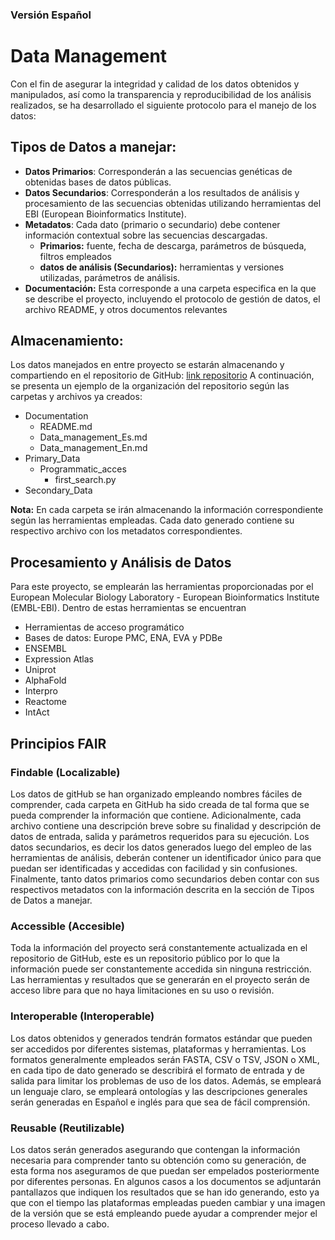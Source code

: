 ### Versión Español 
# Data Management
Con el fin de asegurar la integridad y calidad de los datos obtenidos y manipulados, así como la transparencia y reproducibilidad de los análisis realizados, se ha desarrollado el siguiente protocolo para el manejo de los datos:

## Tipos de Datos a manejar:
- **Datos Primarios**: Corresponderán a las secuencias genéticas de obtenidas bases de datos públicas.
- **Datos Secundarios**: Corresponderán a los resultados de análisis y procesamiento de las secuencias obtenidas utilizando herramientas del EBI (European Bioinformatics Institute).
- **Metadatos**: Cada dato (primario o secundario) debe contener información contextual sobre las secuencias descargadas.
    - **Primarios:** fuente, fecha de descarga, parámetros de búsqueda, filtros empleados
    - **datos de análisis (Secundarios):** herramientas y versiones utilizadas, parámetros de análisis.
- **Documentación:** Esta corresponde a una carpeta especifica en la que se describe el proyecto, incluyendo el protocolo de gestión de datos, el archivo README, y otros documentos relevantes

## Almacenamiento:
Los datos manejados en entre proyecto se estarán almacenando y compartiendo en el repositorio de GitHub: [link repositorio](https://github.com/YAMontenegroBacca/EBI_Huntington-s_disease.git)
A continuación, se presenta un ejemplo de la organización del repositorio según las carpetas y archivos ya creados:
-	Documentation 
    - README.md
    - Data_management_Es.md
    - Data_management_En.md
-	Primary_Data
    -	Programmatic_acces
        - first_search.py
-	Secondary_Data


**Nota:** En cada carpeta se irán almacenando la información correspondiente según las herramientas empleadas. Cada dato generado contiene su respectivo archivo con los metadatos correspondientes. 

## Procesamiento y Análisis de Datos
Para este proyecto, se emplearán las herramientas proporcionadas por el European Molecular Biology Laboratory - European Bioinformatics Institute (EMBL-EBI). Dentro de estas herramientas se encuentran
-	Herramientas de acceso programático
-	Bases de datos: Europe PMC, ENA, EVA y PDBe
-	ENSEMBL
-	Expression Atlas
-	Uniprot
-	AlphaFold
-	Interpro
-	Reactome
-	IntAct

## Principios FAIR 
### Findable (Localizable)
Los datos de gitHub se han organizado empleando nombres fáciles de comprender, cada carpeta en GitHub ha sido creada de tal forma que se pueda comprender la información que contiene. Adicionalmente, cada archivo contiene una descripción breve sobre su finalidad y descripción de datos de entrada, salida y parámetros requeridos para su ejecución.
Los datos secundarios, es decir los datos generados luego del empleo de las herramientas de análisis, deberán contener un identificador único para que puedan ser identificadas y accedidas con facilidad y sin confusiones. Finalmente, tanto datos primarios como secundarios deben contar con sus respectivos metadatos con la información descrita en la sección de Tipos de Datos a manejar.
### Accessible (Accesible)
Toda la información del proyecto será constantemente actualizada en el repositorio de GitHub, este es un repositorio público por lo que la información puede ser constantemente accedida sin ninguna restricción. Las herramientas y resultados que se generarán en el proyecto serán de acceso libre para que no haya limitaciones en su uso o revisión.
### Interoperable (Interoperable)
Los datos obtenidos y generados tendrán formatos estándar que pueden ser accedidos por diferentes sistemas, plataformas y herramientas. Los formatos generalmente empleados serán FASTA, CSV o TSV, JSON o XML, en cada tipo de dato generado se describirá el formato de entrada y de salida para limitar los problemas de uso de los datos. Además, se empleará un lenguaje claro, se empleará ontologías y las descripciones generales serán generadas en Español e inglés para que sea de fácil comprensión.  
### Reusable (Reutilizable)
Los datos serán generados asegurando que contengan la información necesaria para comprender tanto su obtención como su generación, de esta forma nos aseguramos de que puedan ser empelados posteriormente por diferentes personas. En algunos casos a los documentos se adjuntarán pantallazos que indiquen los resultados que se han ido generando, esto ya que con el tiempo las plataformas empleadas pueden cambiar y una imagen de la versión que se está empleando puede ayudar a comprender mejor el proceso llevado a cabo.
